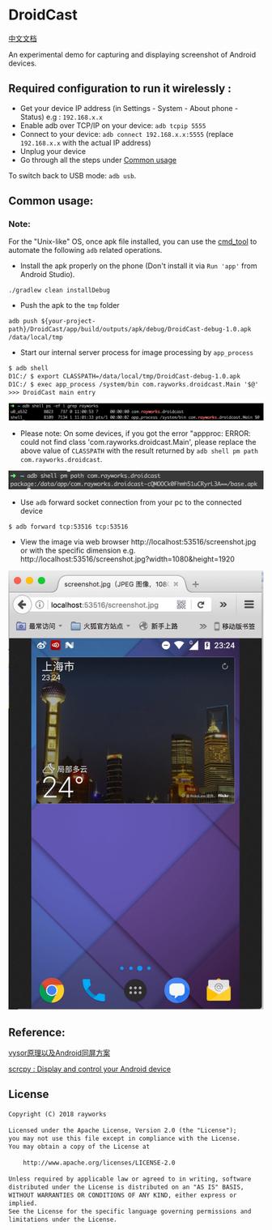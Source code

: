 # DroidCast

[中文文档](/README_CN.md)

An experimental demo for capturing and displaying screenshot of Android devices.

## Required configuration to run it wirelessly :

* Get your device IP address (in Settings - System - About phone - Status) e.g : `192.168.x.x`
* Enable adb over TCP/IP on your device: `adb tcpip 5555`
* Connect to your device: `adb connect 192.168.x.x:5555` (replace `192.168.x.x` with the actual IP address)
* Unplug your device
* Go through all the steps under [Common usage](#usage)

To switch back to USB mode: `adb usb`.

<h2 id="usage">Common usage:</h2>

### Note:
For the "Unix-like" OS, once apk file installed, you can use the [cmd_tool](/cmd_tool/cmd_runner.c#L263) to automate the following `adb` related operations.

* Install the apk properly on the phone (Don't install it via `Run 'app'` from Android Studio).

```
./gradlew clean installDebug
```

* Push the apk to the `tmp` folder
```
adb push ${your-project-path}/DroidCast/app/build/outputs/apk/debug/DroidCast-debug-1.0.apk /data/local/tmp
```

* Start our internal server process for image processing by `app_process`  
```
$ adb shell
D1C:/ $ export CLASSPATH=/data/local/tmp/DroidCast-debug-1.0.apk
D1C:/ $ exec app_process /system/bin com.rayworks.droidcast.Main '$@'
>>> DroidCast main entry
```

![](/process_main.png)

* Please note: On some devices, 
if you got the error "appproc: ERROR: could not find class 'com.rayworks.droidcast.Main', please replace the 
above value of `CLASSPATH` with the result returned by `adb shell pm path com.rayworks.droidcast`.

![](/apk_src_path.png)

* Use `adb` forward socket connection from your pc to the connected device
```
$ adb forward tcp:53516 tcp:53516
```

* View the image via web browser
http://localhost:53516/screenshot.jpg or with the specific dimension
e.g. http://localhost:53516/screenshot.jpg?width=1080&height=1920

 ![](/screen-shot.png)


## Reference: <br>

[vysor原理以及Android同屏方案](http://zke1ev3n.me/2016/07/02/vysor%E5%8E%9F%E7%90%86%E4%BB%A5%E5%8F%8AAndroid%E5%90%8C%E5%B1%8F%E6%96%B9%E6%A1%88/)

[scrcpy : Display and control your Android device](https://github.com/Genymobile/scrcpy)

## License
```
Copyright (C) 2018 rayworks

Licensed under the Apache License, Version 2.0 (the "License");
you may not use this file except in compliance with the License.
You may obtain a copy of the License at

    http://www.apache.org/licenses/LICENSE-2.0

Unless required by applicable law or agreed to in writing, software
distributed under the License is distributed on an "AS IS" BASIS,
WITHOUT WARRANTIES OR CONDITIONS OF ANY KIND, either express or implied.
See the License for the specific language governing permissions and
limitations under the License.
```

